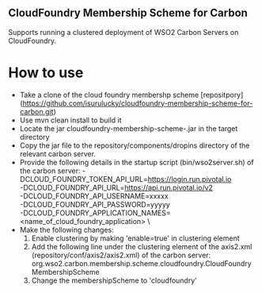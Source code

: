 ## CloudFoundry Membership Scheme for Carbon

Supports running a clustered deployment of WSO2 Carbon Servers on CloudFoundry. 

# How to use

* Take a clone of the cloud foundry membershp scheme [repositpory] (https://github.com/isurulucky/cloudfoundry-membership-scheme-for-carbon.git)
* Use mvn clean install to build it
* Locate the jar cloudfoundry-membership-scheme-<VERSION>.jar in the target directory
* Copy the jar file to the repository/components/dropins directory of the relevant carbon server.
* Provide the following details in the startup script (bin/wso2server.sh) of the carbon server:
    -DCLOUD_FOUNDRY_TOKEN_API_URL=https://login.run.pivotal.io \
    -DCLOUD_FOUNDRY_API_URL=https://api.run.pivotal.io/v2 \
    -DCLOUD_FOUNDRY_API_USERNAME=xxxxx \
    -DCLOUD_FOUNDRY_API_PASSWORD=yyyyy \
    -DCLOUD_FOUNDRY_APPLICATION_NAMES=<name_of_cloud_foundry_application> \ 
* Make the following changes:
    1. Enable clustering by making 'enable=true' in clustering element
    2. Add the following line under the clustering element of the axis2.xml (repository/conf/axis2/axis2.xml) of the carbon server:
        <parameter name="membershipSchemeClassName">org.wso2.carbon.membership.scheme.cloudfoundry.CloudFoundryMembershipScheme</parameter>
    3. Change the membershipScheme to 'cloudfoundry'
       


